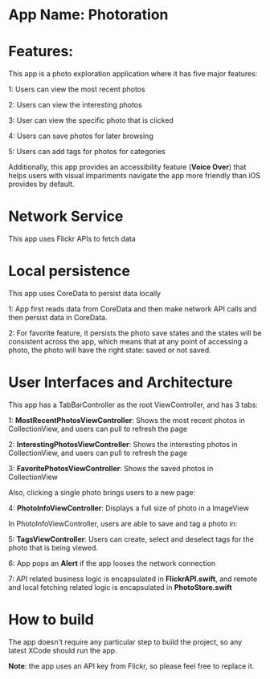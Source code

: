 # App Name: Photoration

# Features:

This app is a photo exploration application where it has five major features:

1: Users can view the most recent photos 

2: Users can view the interesting photos

3: User can view the specific photo that is clicked

4: Users can save photos for later browsing

5: Users can add tags for photos for categories

Additionally, this app provides an accessibility feature (**Voice Over**) that helps users with visual impariments navigate the app more friendly than iOS provides by default. 

# Network Service
This app uses Flickr APIs to fetch data

# Local persistence
This app uses CoreData to persist data locally

1: App first reads data from CoreData and then make network API calls and then persist data in CoreData. 

2: For favorite feature, it persists the photo save states and the states will be consistent across the app, which means that at any point of accessing a photo, the photo will have the right state: saved or not saved. 


# User Interfaces and Architecture
This app has a TabBarController as the root ViewController, and has 3 tabs:

1: **MostRecentPhotosViewController**: Shows the most recent photos in CollectionView, and users can pull to refresh the page

2: **InterestingPhotosViewController**: Shows the interesting photos in CollectionView, and users can pull to refresh the page

3: **FavoritePhotosViewController**: Shows the saved photos in CollectionView

Also, clicking a single photo brings users to a new page:

4: **PhotoInfoViewController**: Displays a full size of photo in a ImageView

In PhotoInfoViewController, users are able to save and tag a photo in:

5: **TagsViewController**: Users can create, select and deselect tags for the photo that is being viewed. 

6: App pops an **Alert** if the app looses the network connection

7: API related business logic is encapsulated in **FlickrAPI.swift**, and remote and local fetching related logic is encapsulated in **PhotoStore.swift**

# How to build
The app doesn't require any particular step to build the project, so any latest XCode should run the app. 

**Note**: the app uses an API key from Flickr, so please feel free to replace it. 
